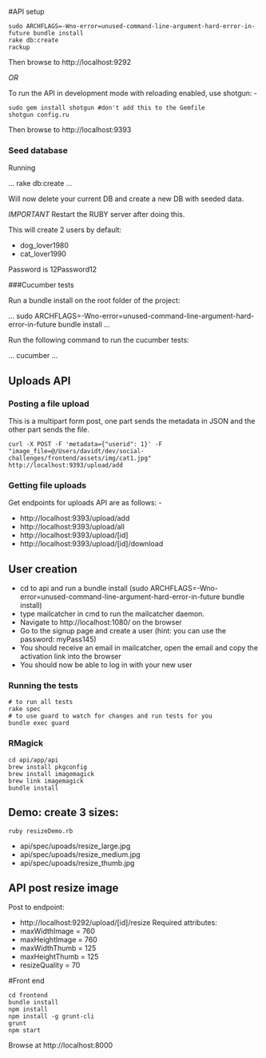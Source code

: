 #API setup

```
sudo ARCHFLAGS=-Wno-error=unused-command-line-argument-hard-error-in-future bundle install
rake db:create
rackup
```
Then browse to http://localhost:9292

*OR*

To run the API in development mode with reloading enabled, use shotgun: -

```
sudo gem install shotgun #don't add this to the Gemfile
shotgun config.ru
```

Then browse to http://localhost:9393

### Seed database

Running 

...
rake db:create
...

Will now delete your current DB and create a new DB with seeded data. 

*IMPORTANT* Restart the RUBY server after doing this.

This will create 2 users by default:

* dog_lover1980
* cat_lover1990

Password is 12Password12

###Cucumber tests

Run a bundle install on the root folder of the project:

...
sudo ARCHFLAGS=-Wno-error=unused-command-line-argument-hard-error-in-future bundle install
...

Run the following command to run the cucumber tests:

...
cucumber
...

## Uploads API

### Posting a file upload

This is a multipart form post, one part sends the metadata in JSON and the other part sends the file.

```
curl -X POST -F 'metadata={"userid": 1}' -F "image_file=@/Users/davidt/dev/social-challenges/frontend/assets/img/cat1.jpg" http://localhost:9393/upload/add
```

### Getting file uploads

Get endpoints for uploads API are as follows: -

* http://localhost:9393/upload/add
* http://localhost:9393/upload/all
* http://localhost:9393/upload/[id]
* http://localhost:9393/upload/[id]/download

## User creation
* cd to api and run a bundle install (sudo ARCHFLAGS=-Wno-error=unused-command-line-argument-hard-error-in-future bundle install)
* type mailcatcher in cmd to run the mailcatcher daemon.
* Navigate to http://localhost:1080/ on the browser
* Go to the signup page and create a user (hint: you can use the password: myPass145)
* You should receive an email in mailcatcher, open the email and copy the activation link into the browser
* You should now be able to log in with your new user



### Running the tests

```
# to run all tests
rake spec
# to use guard to watch for changes and run tests for you
bundle exec guard
```

### RMagick

```
cd api/app/api
brew install pkgconfig
brew install imagemagick
brew link imagemagick
bundle install
```

## Demo: create 3 sizes:
```
ruby resizeDemo.rb
```
* api/spec/upoads/resize_large.jpg
* api/spec/upoads/resize_medium.jpg
* api/spec/upoads/resize_thumb.jpg

## API post resize image
Post to endpoint:
* http://localhost:9292/upload/[id]/resize
Required attributes:
* maxWidthImage = 760
* maxHeightImage = 760
* maxWidthThumb = 125
* maxHeightThumb = 125
* resizeQuality = 70

#Front end

```
cd frontend
bundle install
npm install
npm install -g grunt-cli
grunt
npm start
```

Browse at http://localhost:8000
